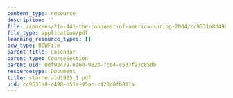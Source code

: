 ```yaml
---
content_type: resource
description: ''
file: /courses/21a-441-the-conquest-of-america-spring-2004/cc9531a8d498b51a95acc428d8fb811a_starherald1925_1.pdf
file_type: application/pdf
learning_resource_types: []
ocw_type: OCWFile
parent_title: Calendar
parent_type: CourseSection
parent_uid: 0df92479-6a60-982b-fc64-c537f93c85db
resourcetype: Document
title: starherald1925_1.pdf
uid: cc9531a8-d498-b51a-95ac-c428d8fb811a
---
```

